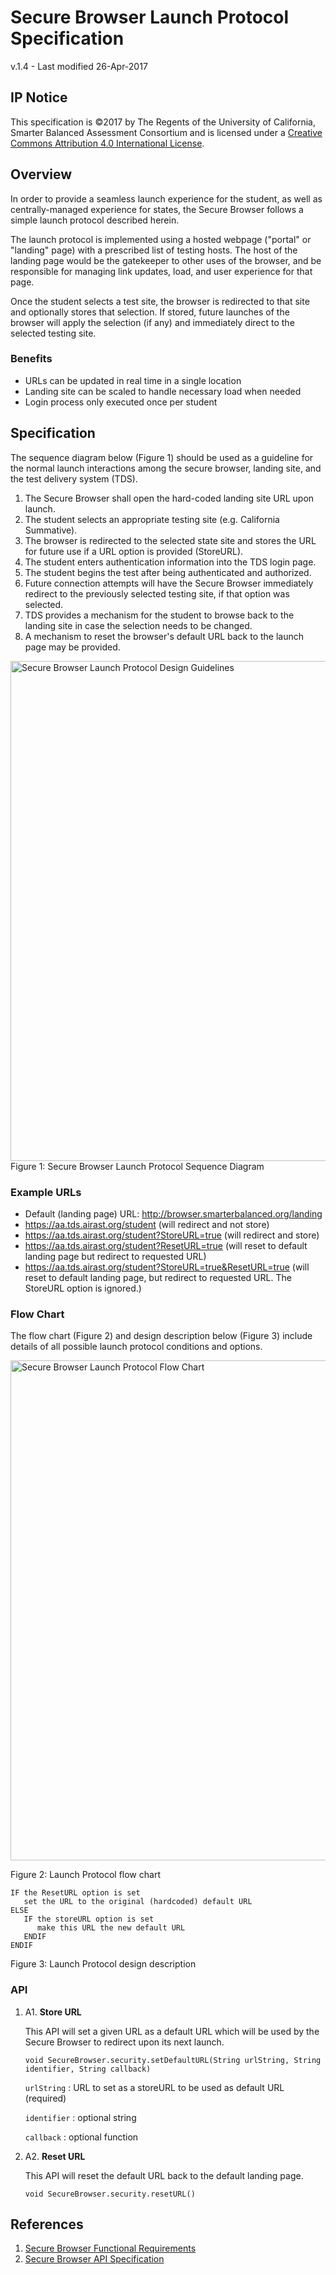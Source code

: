 # Secure Browser Launch Protocol Specification
v.1.4 - Last modified 26-Apr-2017

## IP Notice
This specification is &copy;2017 by The Regents of the University of California, Smarter Balanced Assessment Consortium and is licensed under a [Creative Commons Attribution 4.0 International License](https://creativecommons.org/licenses/by/4.0/).

## Overview
In order to provide a seamless launch experience for the student, as well as centrally-managed experience for states, the Secure Browser follows a simple launch protocol described herein.

The launch protocol is implemented using a hosted webpage ("portal" or "landing" page) with a prescribed list of testing hosts. The host of the landing page would be the gatekeeper to other uses of the browser, and be responsible for managing link updates, load, and user experience for that page. 
 
Once the student selects a test site, the browser is redirected to that site and optionally stores that selection. If stored, future launches of the browser will apply the selection (if any) and immediately direct to the selected testing site.

### Benefits* URLs can be updated in real time in a single location* Landing site can be scaled to handle necessary load when needed* Login process only executed once per student

## Specification
The sequence diagram below (Figure 1) should be used as a guideline for the normal launch interactions among the secure browser, landing site, and the test delivery system (TDS).

1. The Secure Browser shall open the hard-coded landing site URL upon launch.
1. The student selects an appropriate testing site (e.g. California Summative).
1. The browser is redirected to the selected state site and stores the URL for future use if a URL option is provided (StoreURL).
1. The student enters authentication information into the TDS login page.
1. The student begins the test after being authenticated and authorized.
1. Future connection attempts will have the Secure Browser immediately redirect to the previously selected testing site, if that option was selected.
1. TDS provides a mechanism for the student to browse back to the landing site in case the selection needs to be changed.
1. A mechanism to reset the browser's default URL back to the launch page may be provided.<img alt="Secure Browser Launch Protocol Design Guidelines" src="https://github.com/SmarterApp/SB_BIRT/blob/master/irp/doc/req/Secure_Browser_Launch_Protocol.png" width="800">
Figure 1: Secure Browser Launch Protocol Sequence Diagram

### Example URLs

* Default (landing page) URL: http://browser.smarterbalanced.org/landing
* https://aa.tds.airast.org/student  (will redirect and not store)
* https://aa.tds.airast.org/student?StoreURL=true   (will redirect and store)
* https://aa.tds.airast.org/student?ResetURL=true   (will reset to default landing page but redirect to requested URL)
* https://aa.tds.airast.org/student?StoreURL=true&ResetURL=true   (will reset to default landing page, but redirect to requested URL. The StoreURL option is ignored.)

### Flow Chart
The flow chart (Figure 2) and design description below (Figure 3) include details of all possible launch protocol conditions and options. 

<img alt="Secure Browser Launch Protocol Flow Chart" src="https://github.com/SmarterApp/SB_BIRT/blob/master/irp/doc/req/SBLP.png" width="800">

Figure 2: Launch Protocol flow chart


```
IF the ResetURL option is set
   set the URL to the original (hardcoded) default URL
ELSE
   IF the storeURL option is set
      make this URL the new default URL
   ENDIF
ENDIF
```
Figure 3: Launch Protocol design description

### API

1. A1. **Store URL**

    This API will set a given URL as a default URL which will be used by the Secure Browser to redirect upon its next launch.

    `void SecureBrowser.security.setDefaultURL(String urlString, String identifier, String callback)`

    `urlString` : URL to set as a storeURL to be used as default URL (required)

    `identifier` : optional string
    
    `callback` : optional function
    

1. A2. **Reset URL**

    This API will reset the default URL back to the default landing page.

    `void SecureBrowser.security.resetURL()`



## References
1. [Secure Browser Functional Requirements](https://github.com/SmarterApp/SB_BIRT/blob/master/irp/doc/req/SecureBrowserFunctionalRequirements.md)
1. [Secure Browser API Specification](https://github.com/SmarterApp/SB_BIRT/blob/master/irp/doc/req/SecureBrowserAPIspecification.md)
